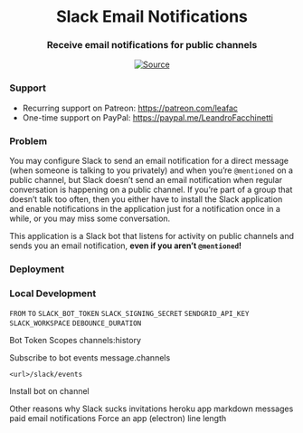 <h1 align="center">Slack Email Notifications</h1>
<h3 align="center">Receive email notifications for public channels</h3>
<p align="center">
<a href="https://github.com/leafac/slack-email-notifications"><img src="https://img.shields.io/badge/Source---" alt="Source"></a>
</p>

### Support

- Recurring support on Patreon: <https://patreon.com/leafac>
- One-time support on PayPal: <https://paypal.me/LeandroFacchinetti>

### Problem

You may configure Slack to send an email notification for a direct message (when someone is talking to you privately) and when you’re `@mentioned` on a public channel, but Slack doesn’t send an email notification when regular conversation is happening on a public channel. If you’re part of a group that doesn’t talk too often, then you either have to install the Slack application and enable notifications in the application just for a notification once in a while, or you may miss some conversation.

This application is a Slack bot that listens for activity on public channels and sends you an email notification, **even if you aren’t `@mentioned`!**

### Deployment

### Local Development

`FROM`
`TO`
`SLACK_BOT_TOKEN`
`SLACK_SIGNING_SECRET`
`SENDGRID_API_KEY`
`SLACK_WORKSPACE`
`DEBOUNCE_DURATION`

Bot Token Scopes
channels:history

Subscribe to bot events
message.channels

`<url>/slack/events`

Install bot on channel

Other reasons why Slack sucks
invitations heroku app
markdown messages
paid
email notifications
Force an app (electron)
line length
